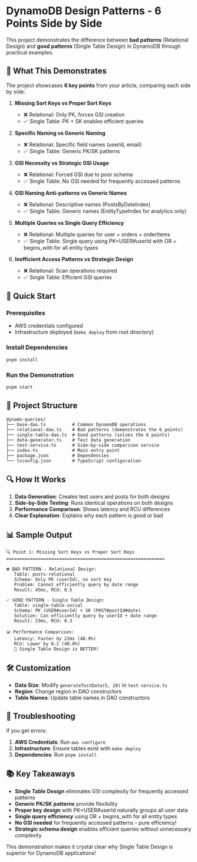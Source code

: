 # DynamoDB Design Patterns - 6 Points Side by Side

This project demonstrates the difference between **bad patterns** (Relational Design) and **good patterns** (Single Table Design) in DynamoDB through practical examples.

## 🎯 What This Demonstrates

The project showcases **6 key points** from your article, comparing each side by side:

1. **Missing Sort Keys vs Proper Sort Keys**
   - ❌ Relational: Only PK, forces GSI creation
   - ✅ Single Table: PK + SK enables efficient queries

2. **Specific Naming vs Generic Naming**
   - ❌ Relational: Specific field names (userId, email)
   - ✅ Single Table: Generic PK/SK patterns

3. **GSI Necessity vs Strategic GSI Usage**
   - ❌ Relational: Forced GSI due to poor schema
   - ✅ Single Table: No GSI needed for frequently accessed patterns

4. **GSI Naming Anti-patterns vs Generic Names**
   - ❌ Relational: Descriptive names (PostsByDateIndex)
   - ✅ Single Table: Generic names (EntityTypeIndex for analytics only)

5. **Multiple Queries vs Single Query Efficiency**
   - ❌ Relational: Multiple queries for user + orders + orderItems
   - ✅ Single Table: Single query using PK=USER#userId with OR + begins_with for all entity types

6. **Inefficient Access Patterns vs Strategic Design**
   - ❌ Relational: Scan operations required
   - ✅ Single Table: Efficient GSI queries

## 🚀 Quick Start

### Prerequisites
- AWS credentials configured
- Infrastructure deployed (`make deploy` from root directory)

### Install Dependencies
```bash
pnpm install
```

### Run the Demonstration
```bash
pnpm start
```

## 📁 Project Structure

```
dynamo-queries/
├── base-dao.ts          # Common DynamoDB operations
├── relational-dao.ts    # Bad patterns (demonstrates the 6 points)
├── single-table-dao.ts  # Good patterns (solves the 6 points)
├── data-generator.ts    # Test data generation
├── test-service.ts      # Side-by-side comparison service
├── index.ts             # Main entry point
├── package.json         # Dependencies
└── tsconfig.json        # TypeScript configuration
```

## 🔍 How It Works

1. **Data Generation**: Creates test users and posts for both designs
2. **Side-by-Side Testing**: Runs identical operations on both designs
3. **Performance Comparison**: Shows latency and RCU differences
4. **Clear Explanation**: Explains why each pattern is good or bad

## 📊 Sample Output

```
🔍 Point 1: Missing Sort Keys vs Proper Sort Keys
============================================================

❌ BAD PATTERN - Relational Design:
   Table: posts-relational
   Schema: Only PK (userId), no sort key
   Problem: Cannot efficiently query by date range
   Result: 45ms, RCU: 0.5

✅ GOOD PATTERN - Single Table Design:
   Table: single-table-social
   Schema: PK (USER#userId) + SK (POST#postId#date)
   Solution: Can efficiently query by userId + date range
   Result: 23ms, RCU: 0.3

📊 Performance Comparison:
   Latency: Faster by 22ms (48.9%)
   RCU: Lower by 0.2 (40.0%)
   🎯 Single Table Design is BETTER!
```

## 🛠️ Customization

- **Data Size**: Modify `generateTestData(5, 20)` in `test-service.ts`
- **Region**: Change region in DAO constructors
- **Table Names**: Update table names in DAO constructors

## 🔧 Troubleshooting

If you get errors:

1. **AWS Credentials**: Run `aws configure`
2. **Infrastructure**: Ensure tables exist with `make deploy`
3. **Dependencies**: Run `pnpm install`

## 📚 Key Takeaways

- **Single Table Design** eliminates GSI complexity for frequently accessed patterns
- **Generic PK/SK patterns** provide flexibility  
- **Proper key design** with PK=USER#userId naturally groups all user data
- **Single query efficiency** using OR + begins_with for all entity types
- **No GSI needed** for frequently accessed patterns - pure efficiency!
- **Strategic schema design** enables efficient queries without unnecessary complexity

This demonstration makes it crystal clear why Single Table Design is superior for DynamoDB applications! 